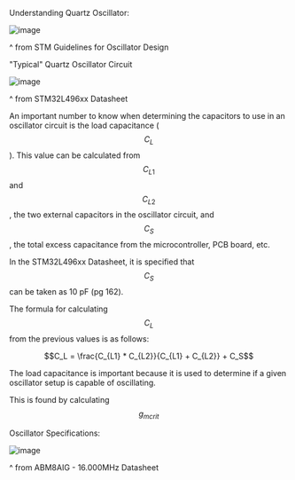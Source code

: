 Understanding Quartz Oscillator:

![image](https://github.com/user-attachments/assets/85cd5148-ce2a-4fbd-a08d-ce26c1ef1dc3)

^ from STM Guidelines for Oscillator Design


"Typical" Quartz Oscillator Circuit

![image](https://github.com/user-attachments/assets/01f797e7-4a3a-4e95-945f-4c46850442a9)

^ from STM32L496xx Datasheet

An important number to know when determining the capacitors to use in an oscillator circuit is the load capacitance ($$C_L$$).
This value can be calculated from $$C_{L1}$$ and $$C_{L2}$$, the two external capacitors in the oscillator circuit, and $$C_S$$, the total excess capacitance from the microcontroller, PCB board, etc.

In the STM32L496xx Datasheet, it is specified that $$C_S$$ can be taken as 10 pF (pg 162).

The formula for calculating $$C_L$$ from the previous values is as follows:

$$C_L = \frac{C_{L1} * C_{L2}}{C_{L1} + C_{L2}} + C_S$$

The load capacitance is important because it is used to determine if a given oscillator setup is capable of oscillating.

This is found by calculating $$g_{mcrit}$$

Oscillator Specifications:

![image](https://github.com/user-attachments/assets/8598e5f9-5cee-450d-86bb-195a21757449)

^ from ABM8AIG - 16.000MHz Datasheet

